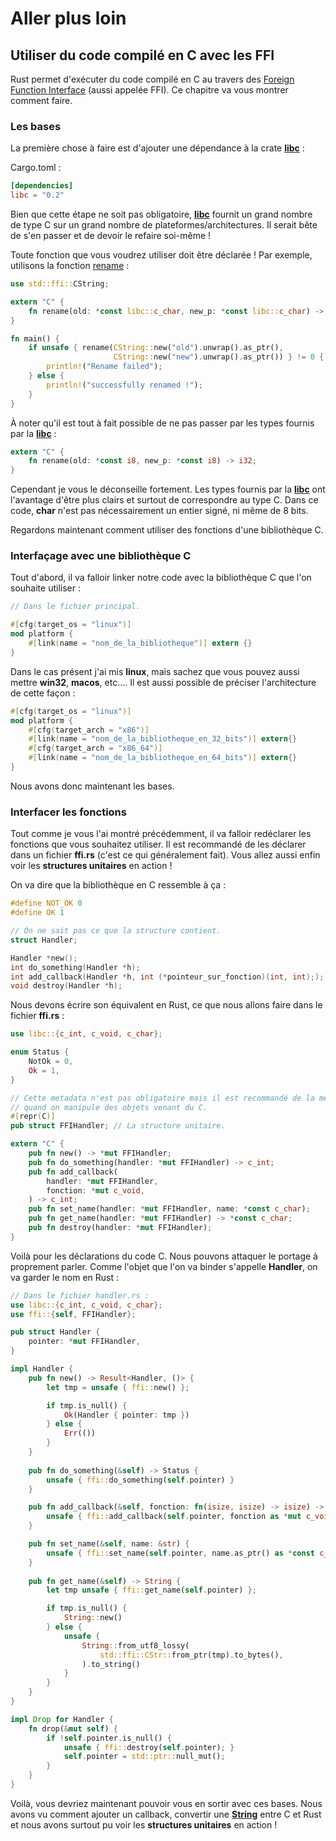 # Aller plus loin

## Utiliser du code compilé en C avec les FFI

Rust permet d'exécuter du code compilé en C au travers des [Foreign Function Interface](https://en.wikipedia.org/wiki/Foreign_function_interface) (aussi appelée FFI). Ce chapitre va vous montrer comment faire.

### Les bases

La première chose à faire est d'ajouter une dépendance à la crate [__libc__] :

Cargo.toml :

```Toml
[dependencies]
libc = "0.2"
```

Bien que cette étape ne soit pas obligatoire, [__libc__] fournit un grand nombre de type C sur un grand nombre de plateformes/architectures. Il serait bête de s'en passer et de devoir le refaire soi-même !

Toute fonction que vous voudrez utiliser doit être déclarée ! Par exemple, utilisons la fonction [rename](http://linux.die.net/man/2/rename) :

```Rust
use std::ffi::CString;

extern "C" {
    fn rename(old: *const libc::c_char, new_p: *const libc::c_char) -> libc::c_int;
}

fn main() {
    if unsafe { rename(CString::new("old").unwrap().as_ptr(),
                       CString::new("new").unwrap().as_ptr()) } != 0 {
        println!("Rename failed");
    } else {
        println!("successfully renamed !");
    }
}
```

À noter qu'il est tout à fait possible de ne pas passer par les types fournis par la [__libc__] :

```Rust
extern "C" {
    fn rename(old: *const i8, new_p: *const i8) -> i32;
}
```

Cependant je vous le déconseille fortement. Les types fournis par la [__libc__] ont l'avantage d'être plus clairs et surtout de correspondre au type C. Dans ce code, __char__ n'est pas nécessairement un entier signé, ni même de 8 bits.

Regardons maintenant comment utiliser des fonctions d'une bibliothèque C.

### Interfaçage avec une bibliothèque C

Tout d'abord, il va falloir linker notre code avec la bibliothèque C que l'on souhaite utiliser :

```Rust
// Dans le fichier principal.

#[cfg(target_os = "linux")]
mod platform {
    #[link(name = "nom_de_la_bibliotheque")] extern {}
}
```

Dans le cas présent j'ai mis __linux__, mais sachez que vous pouvez aussi mettre __win32__, __macos__, etc.... Il est aussi possible de préciser l'architecture de cette façon :

```Rust
#[cfg(target_os = "linux")]
mod platform {
    #[cfg(target_arch = "x86")]
    #[link(name = "nom_de_la_bibliotheque_en_32_bits")] extern{}
    #[cfg(target_arch = "x86_64")]
    #[link(name = "nom_de_la_bibliotheque_en_64_bits")] extern{}
}
```

Nous avons donc maintenant les bases.

### Interfacer les fonctions

Tout comme je vous l'ai montré précédemment, il va falloir redéclarer les fonctions que vous souhaitez utiliser. Il est recommandé de les déclarer dans un fichier __ffi.rs__ (c'est ce qui généralement fait). Vous allez aussi enfin voir les __structures unitaires__ en action !

On va dire que la bibliothèque en C ressemble à ça :

```C
#define NOT_OK 0
#define OK 1

// On ne sait pas ce que la structure contient.
struct Handler;

Handler *new();
int do_something(Handler *h);
int add_callback(Handler *h, int (*pointeur_sur_fonction)(int, int););
void destroy(Handler *h);
```

Nous devons écrire son équivalent en Rust, ce que nous allons faire dans le fichier __ffi.rs__ :

```Rust
use libc::{c_int, c_void, c_char};

enum Status {
    NotOk = 0,
    Ok = 1,
}

// Cette metadata n'est pas obligatoire mais il est recommandé de la mettre
// quand on manipule des objets venant du C.
#[repr(C)]
pub struct FFIHandler; // La structure unitaire.

extern "C" {
    pub fn new() -> *mut FFIHandler;
    pub fn do_something(handler: *mut FFIHandler) -> c_int;
    pub fn add_callback(
        handler: *mut FFIHandler,
        fonction: *mut c_void,
    ) -> c_int;
    pub fn set_name(handler: *mut FFIHandler, name: *const c_char);
    pub fn get_name(handler: *mut FFIHandler) -> *const c_char;
    pub fn destroy(handler: *mut FFIHandler);
}
```

Voilà pour les déclarations du code C. Nous pouvons attaquer le portage à proprement parler. Comme l'objet que l'on va binder s'appelle __Handler__, on va garder le nom en Rust :

```Rust
// Dans le fichier handler.rs :
use libc::{c_int, c_void, c_char};
use ffi::{self, FFIHandler};

pub struct Handler {
    pointer: *mut FFIHandler,
}

impl Handler {
    pub fn new() -> Result<Handler, ()> {
        let tmp = unsafe { ffi::new() };

        if tmp.is_null() {
            Ok(Handler { pointer: tmp })
        } else {
            Err(())
        }
    }
    
    pub fn do_something(&self) -> Status {
        unsafe { ffi::do_something(self.pointer) }
    }

    pub fn add_callback(&self, fonction: fn(isize, isize) -> isize) -> Status {
        unsafe { ffi::add_callback(self.pointer, fonction as *mut c_void) }
    }

    pub fn set_name(&self, name: &str) {
        unsafe { ffi::set_name(self.pointer, name.as_ptr() as *const c_char) }
    }
    
    pub fn get_name(&self) -> String {
        let tmp unsafe { ffi::get_name(self.pointer) };

        if tmp.is_null() {
            String::new()
        } else {
            unsafe {
                String::from_utf8_lossy(
                    std::ffi::CStr::from_ptr(tmp).to_bytes(),
                ).to_string()
            }
        }
    }
}

impl Drop for Handler {
    fn drop(&mut self) {
        if !self.pointer.is_null() {
            unsafe { ffi::destroy(self.pointer); }
            self.pointer = std::ptr::null_mut();
        }
    }
}
```

Voilà, vous devriez maintenant pouvoir vous en sortir avec ces bases. Nous avons vu comment ajouter un callback, convertir une [__String__] entre C et Rust et nous avons surtout pu voir les __structures unitaires__ en action !

[__libc__]: https://crates.io/crates/libc
[__String__]: https://doc.rust-lang.org/stable/std/string/struct.String.html
